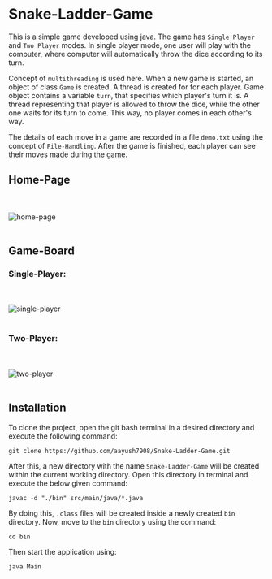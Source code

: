 # Snake-Ladder-Game
This is a simple game developed using java. The game has `Single Player` and `Two Player` modes. In single player mode, one user will play with the computer, where computer will automatically throw the dice according to its turn.

Concept of `multithreading` is used here. When a new game is started, an object of class `Game` is created. A thread is created for for each player. Game object contains a variable `turn`, that specifies which player's turn it is. A thread representing that player is allowed to throw the dice, while the other one waits for its turn to come. This way, no player comes in each other's way.

The details of each move in a game are recorded in a file `demo.txt` using the concept of `File-Handling`. After the game is finished, each player can see their moves made during the game.

## Home-Page
  <br />
  <br />
  <img src="https://github.com/aayush6621/Snake-Ladder-Game/assets/116342742/ac957936-2a86-45f8-9235-74c91cb9a95a" alt="home-page" title="home-page" />
  <br />
  <br />

## Game-Board
  ### Single-Player:
  <br />
  <br />
  <img src="https://github.com/aayush7908/Snake-Ladder-Game/assets/116342742/5ae9be5e-7fbe-4af3-9364-4faa7e84f902" alt="single-player" title="single-player" />
  <br />
  <br />

  ### Two-Player:
  <br />
  <br />
  <img src="https://github.com/aayush7908/Snake-Ladder-Game/assets/116342742/8aa4f73d-df0f-46ef-abe9-13b3da321107" alt="two-player" title="two-player" />
  <br />
  <br />

## Installation
To clone the project, open the git bash terminal in a desired directory and execute the following command:
```
git clone https://github.com/aayush7908/Snake-Ladder-Game.git
```

After this, a new directory with the name `Snake-Ladder-Game` will be created within the current working directory. Open this directory in terminal and execute the below given command:
```
javac -d "./bin" src/main/java/*.java
```

By doing this, `.class` files will be created inside a newly created `bin` directory. Now, move to the `bin` directory using the command:
```
cd bin
```

Then start the application using:
```
java Main
```
